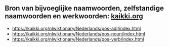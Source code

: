 
## Bron van bijvoeglijke naamwoorden, zelfstandige naamwoorden en werkwoorden: [kaikki.org](https://kaikki.org)

- https://kaikki.org/nlwiktionary/Nederlands/pos-adj/index.html
- https://kaikki.org/nlwiktionary/Nederlands/pos-noun/index.html
- https://kaikki.org/nlwiktionary/Nederlands/pos-verb/index.html
